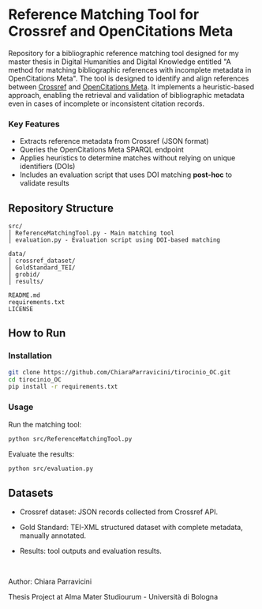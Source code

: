 # Reference Matching Tool for Crossref and OpenCitations Meta

Repository for a bibliographic reference matching tool designed for my master thesis in Digital Humanities and Digital Knowledge entitled "A method for matching bibliographic references with incomplete metadata in OpenCitations Meta". The tool is designed to identify and align references between [Crossref](https://www.crossref.org/) and [OpenCitations Meta](https://opencitations.net/meta). It implements a heuristic-based approach, enabling the retrieval and validation of bibliographic metadata even in cases of incomplete or inconsistent citation records.

### Key Features

- Extracts reference metadata from Crossref (JSON format)
- Queries the OpenCitations Meta SPARQL endpoint
- Applies heuristics to determine matches without relying on unique identifiers (DOIs)
- Includes an evaluation script that uses DOI matching **post-hoc** to validate results

## Repository Structure
```
src/
│ ReferenceMatchingTool.py - Main matching tool
│ evaluation.py - Evaluation script using DOI-based matching

data/
│ crossref_dataset/
│ GoldStandard_TEI/
│ grobid/
│ results/

README.md
requirements.txt
LICENSE
```

## How to Run

### Installation

```bash
git clone https://github.com/ChiaraParravicini/tirocinio_OC.git
cd tirocinio_OC
pip install -r requirements.txt

```

### Usage

Run the matching tool:

```bash
python src/ReferenceMatchingTool.py
```

Evaluate the results:

```bash
python src/evaluation.py
```

## Datasets

- Crossref dataset: JSON records collected from Crossref API.

- Gold Standard: TEI-XML structured dataset with complete metadata, manually annotated.

- Results: tool outputs and evaluation results.

<br>



Author: Chiara Parravicini

Thesis Project at Alma Mater Studiourum - Università di Bologna
